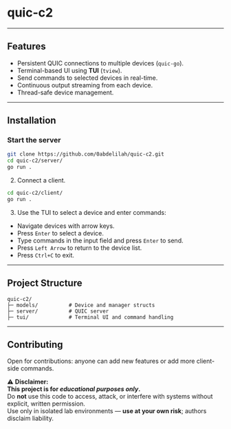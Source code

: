 # quic-c2

---

## Features

* Persistent QUIC connections to multiple devices (`quic-go`).
* Terminal-based UI using **TUI** (`tview`).
* Send commands to selected devices in real-time.
* Continuous output streaming from each device.
* Thread-safe device management.

---

## Installation

### Start the server
```bash
git clone https://github.com/0abdelilah/quic-c2.git
cd quic-c2/server/
go run .
```

2. Connect a client.
```bash
cd quic-c2/client/
go run .
```


3. Use the TUI to select a device and enter commands:

* Navigate devices with arrow keys.
* Press `Enter` to select a device.
* Type commands in the input field and press `Enter` to send.
* Press `Left Arrow` to return to the device list.
* Press `Ctrl+C` to exit.

---

## Project Structure

```
quic-c2/
├─ models/          # Device and manager structs
├─ server/          # QUIC server
├─ tui/             # Terminal UI and command handling
```

---

## Contributing
Open for contributions: anyone can add new features or add more client-side commands.

⚠️ **Disclaimer:**  
**This project is for _educational purposes only_.**  
Do **not** use this code to access, attack, or interfere with systems without explicit, written permission.  
Use only in isolated lab environments — **use at your own risk**; authors disclaim liability.

